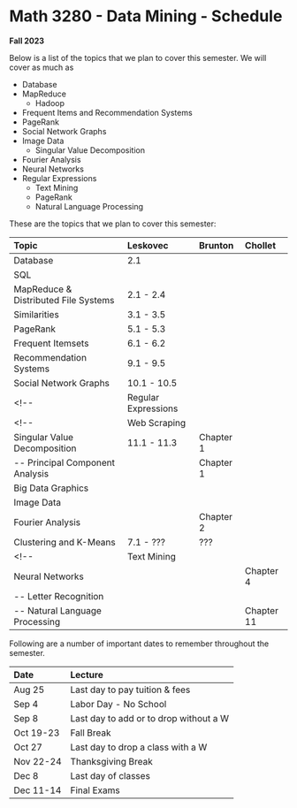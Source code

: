 # Math 3280 - Data Mining - Schedule
__Fall 2023__

Below is a list of the topics that we plan to cover this semester. We will cover as much as 
* Database
* MapReduce
  * Hadoop
* Frequent Items and Recommendation Systems
* PageRank
* Social Network Graphs
* Image Data
  * Singular Value Decomposition
* Fourier Analysis
* Neural Networks
* Regular Expressions
  * Text Mining
  * PageRank
  * Natural Language Processing

These are the topics that we plan to cover this semester:

| Topic                                | Leskovec    | Brunton   | Chollet    |
| :----------------------------------- | :---------- | :-------- | :--------- |
| Database                             | 2.1         |           |            |
| SQL                                  |             |           |            |
| MapReduce & Distributed File Systems | 2.1 - 2.4   |           |            |
| Similarities                         | 3.1 - 3.5   |           |            |
| PageRank                             | 5.1 - 5.3   |           |            |
| Frequent Itemsets                    | 6.1 - 6.2   |           |            |
| Recommendation Systems               | 9.1 - 9.5   |           |            |
| Social Network Graphs                | 10.1 - 10.5 |           |            |
<!-- | Regular Expressions             |             |           |            | -->
<!-- | Web Scraping                    |             |           |            | -->
| Singular Value Decomposition         | 11.1 - 11.3 | Chapter 1 |            |
| -- Principal Component Analysis      |             | Chapter 1 |            |
| Big Data Graphics                    |             |           |            |
| Image Data                           |             |           |            |
| Fourier Analysis                     |             | Chapter 2 |            |
| Clustering and K-Means               | 7.1 - ???   | ???       |            |
<!-- | Text Mining                     |             |           |            | -->
| Neural Networks                      |             |           | Chapter 4  |
| -- Letter Recognition                |             |           |            |
| -- Natural Language Processing       |             |           | Chapter 11 |

Following are a number of important dates to remember throughout the semester.

| Date      | Lecture                                 |
| :-------  | :------                                 |
| Aug 25    | Last day to pay tuition & fees          |
| Sep 4     | Labor Day - No School                   |
| Sep 8     | Last day to add or to drop without a W  |
| Oct 19-23 | Fall Break                              |
| Oct 27    | Last day to drop a class with a W       |
| Nov 22-24 | Thanksgiving Break                      |
| Dec 8     | Last day of classes                     |
| Dec 11-14 | Final Exams                             |
